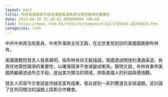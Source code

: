 ```yaml
---
layout: post
title: 布林肯強調美中透過溝通渠道負責任管控競爭的重要性
date: 2023-06-19 15:10:03.000000000 +08:00
link: https://news.rthk.hk/rthk/ch/component/k2/1705439-20230619.htm
categories: rthk
---
```


中共中央政治局委員、中央外事辦主任王毅，在北京會見到訪的美國國務卿布林肯。

美國國務院發言人發表聲明，指布林肯向王毅強調，兩國透過開放的溝通渠道，負責任地管控競爭的重要性，以確保競爭不會演變成衝突。聲明又說，布林肯重申美國將繼續透過外交手段，提出美方關注的領域，捍衛美國人的利益與價值觀。

發言人形容今次會談是坦誠並富有成果，彼此提到一系列雙邊及全球議題，並討論了在共同關注的議題上探索合作機會。
